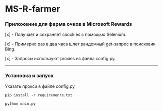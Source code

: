 # MS-R-farmer

### Приложение для фарма очков в Microsoft Rewards

[x] - Получает и сохраняет coockies с помощью Selenium.

[x] - Примерно раз в два часа шлет рандомный get-запрос в поисковик Bing.

[x] - Запросы используют proxies из файла config.py.

_________________________
### Установка и запуск

Указать прокси в файле config.py

```
pip install -r requiremenrs.txt
```

```
python main.py
```

